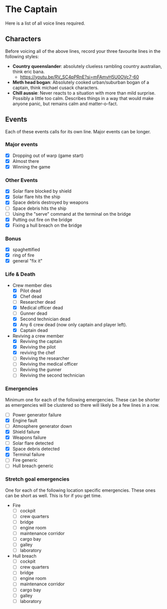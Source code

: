 # The Captain
Here is a list of all voice lines required. 
## Characters
Before voicing all of the above lines, record your three favourite lines in the following styles:
- **Country queenslander**: absolutely clueless rambling country australian, think eric bana.
	- https://youtu.be/RV_SC4pPRnE?si=mFAmvH5U0OVc7-60
- **Meth head bogan**: Absolutely cooked urban/suburban bogan of a captain, think michael cusack characters.
- **Chill aussie**: Never reacts to a situation with more than mild surprise. Possibly a little too calm. Describes things in a way that would make anyone panic, but remains calm and matter-o-fact.
## Events
Each of these events calls for its own line. Major events can be longer.
### Major events
- [x] Dropping out of warp (game start)
- [x] Almost there
- [x] Winning the game
### Other Events
- [x] Solar flare blocked by shield
- [x] Solar flare hits the ship
- [x] Space debris destroyed by weapons
- [ ] Space debris hits the ship
- [ ] Using the "serve" command at the terminal on the bridge
- [x] Putting out fire on the bridge
- [x] Fixing a hull breach on the bridge
### Bonus
- [x] spaghettified
- [x] ring of fire
- [x] general "fix it"
### Life & Death
- Crew member dies
	- [x] Pilot dead
	- [x] Chef dead
	- [ ] Researcher dead
	- [x] Medical officer dead
	- [ ] Gunner dead
	- [x] Second technician dead
	- [x] Any 6 crew dead (now only captain and player left).
	- [x] Captain dead
- Reviving a crew member
	- [x] Reviving the captain
	- [x] Reviving the pilot
	- [x] reviving the chef
	- [ ] Reviving the researcher
	- [ ] Reviving the medical officer
	- [ ] Reviving the gunner
	- [ ] Reviving the second technician
### Emergencies
Minimum one for each of the following emergencies. These can be shorter as emergencies will be clustered so there will likely be a few lines in a row.
- [ ] Power generator failure
- [x] Engine fault
- [ ] Atmosphere generator down
- [x] Shield failure
- [x] Weapons failure
- [ ] Solar flare detected
- [x] Space debris detected
- [x] Terminal failure
- [ ] Fire generic
- [ ] Hull breach generic
### Stretch goal emergencies
One for each of the following location specific emergencies. These ones can be short as well. This is for if you get time.
- Fire
	- [ ] cockpit
	- [ ] crew quarters
	- [ ] bridge
	- [ ] engine room
	- [ ] maintenance corridor
	- [ ] cargo bay
	- [ ] galley
	- [ ] laboratory
- Hull breach
	- [ ] cockpit
	- [ ] crew quarters
	- [ ] bridge
	- [ ] engine room
	- [ ] maintenance corridor
	- [ ] cargo bay
	- [ ] galley
	- [ ] laboratory